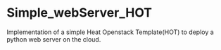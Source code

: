 # Simple_webServer_HOT
Implementation of a simple Heat Openstack Template(HOT) to deploy a python web server on the cloud.
